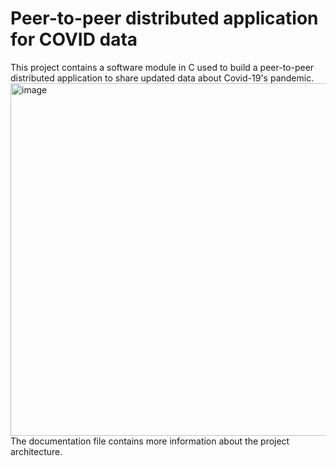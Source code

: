 # Peer-to-peer distributed application for COVID data 
This project contains a software module in C used to build a peer-to-peer distributed application to share updated data about Covid-19's pandemic.<br>
<img width="564" alt="image" src="https://github.com/terranovaa/CovidPeerToPeer/assets/61695945/6c0350d3-73ec-4e66-8985-cf26e6cf1c38"><br>
The documentation file contains more information about the project architecture.<b>

